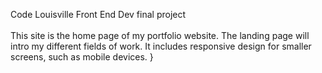 Code Louisville Front End Dev final project\
\
This site is the home page of my portfolio website. The landing page will intro my different fields of work. It includes responsive design for smaller screens, such as mobile devices. }
